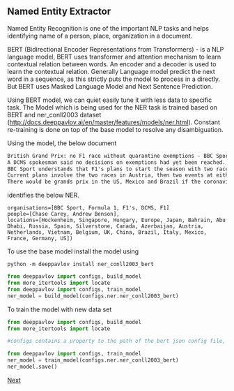## Named Entity Extractor

Named Entity Recognition is one of the important NLP tasks and helps identifying name of a person, place, organization in a document.

BERT (Bidirectional Encoder Representations from Transformers) - is a NLP language model, BERT uses  transformer and attention mechanism to learn contextual relation between words. An encoder and a decoder is used to learn the contextual relation.  Generally Language model predict the next word in a sequence, as this strictly puts the model to process in a directly. But BERT uses Masked Language Model and Next Sentence Prediction.

Using BERT model, we can quiet easily tune it with less data to specific task.  The Model which is being used for the NER task is trained based on BERT and ner_conll2003 dataset (http://docs.deeppavlov.ai/en/master/features/models/ner.html). Constant re-training is done on top of the base model to resolve any disambiguation.

Using the model, the below document

```reStructuredText
British Grand Prix: no F1 race without quarantine exemptions - BBC Sport British Grand Prix: no F1 race without quarantine exemptions By Andrew Benson Chief F1 writer 19 May From the section Formula 1 says it would be unable to hold a British Grand Prix if personnel are not given exemptions from plans to quarantine international travellers. The UK government will "soon" impose a requirement on all arrivals from abroad to self-isolate for 14 days. An F1 spokesman said: "A 14-day quarantine would make it impossible to have a "Additionally, it has a major impact on literally tens of thousands of jobs linked to F1 and supply chains."
A DCMS spokesman said no decisions on exemptions had yet been reached. F1 has drawn up plans to ensure its races Teams will be kept apart from each other at the tracks, and stay in separate hotels, to which they will be driven in buses. In addition, all personnel would be tested before travelling and every two days while at the races. The spokesman said: "We would be travelling back to the UK on F1-only occupied aircraft and all staff would be tested, making a quarantine totally unnecessary. "If all elite sport is to return to TV, then exemptions must be provided." The government's plans also threaten football's attempts to revive the Champions League this summer.
BBC Sport understands that F1's plans to start the season with two races in Austria on 5 and 12 would be able to go ahead, but the British races planned to follow on after that would have to be dropped. They would be replaced by other races in Europe, with the teams returning to the UK for two weeks before travelling again, until the F1's season is on ice as a result of the coronavirus crisis. Ten races have so far been postponed or cancelled, but F1 chairman Chase Carey has said he is "increasingly confident" of being able to stage a season of about 16 races starting in July.
Current plans involve the two races in Austria, then two events at either Silverstone - or Hockenheim in Germany if the UK proves impossible. After that, there would be a selection of four races from the previously scheduled grands prix in Spain, Hungary, Belgium, Italy, France and the Netherlands, before moving on around the rest of the world. The plan is to try to fit in either Canada or Singapore if possible, before races in Azerbaijan and Russia and then on to China and Japan.
There would be grands prix in the US, Mexico and Brazil if the coronavirus situation allows, then Vietnam, and then the season would end with consecutive races in Bahrain on 6 December and Abu Dhabi on 13 December. However, the number of variables involved means plans remain flexible, although F1 hopes to announce a European season at least in the next two to three weeks.
```



identifies the below NER.

```
organisations=[BBC Sport, Formula 1, F1's, DCMS, F1]
people=[Chase Carey, Andrew Benson],
locations=[Hockenheim, Singapore, Hungary, Europe, Japan, Bahrain, Abu Dhabi, Russia, Spain, Silverstone, Canada, Azerbaijan, Austria, Netherlands, Vietnam, Belgium, UK, China, Brazil, Italy, Mexico, France, Germany, US])
```



To use the base model install the model using 

```shell
python -m deeppavlov install ner_conll2003_bert
```



```python
from deeppavlov import configs, build_model
from more_itertools import locate
from deeppavlov import configs, train_model
ner_model = build_model(configs.ner.ner_conll2003_bert)
```





To train the model with new data set

```python
from deeppavlov import configs, build_model
from more_itertools import locate

#configs contains a property to the path of the bert json config file, that property need to be overwritten to point to a path where the new set of train / test data.

from deeppavlov import configs, train_model
ner_model = train_model(configs.ner.ner_conll2003_bert)
ner_model.save()
```

[Next](Entity-persister.md)
